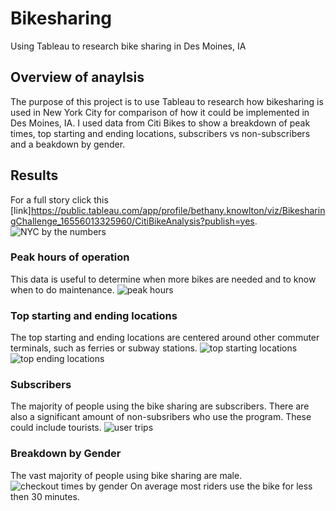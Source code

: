 # Bikesharing
Using Tableau to research bike sharing in Des Moines, IA

## Overview of anaylsis
The purpose of this project is to use Tableau to research how bikesharing is used in New York City for comparison of how it could be implemented in Des Moines, IA.  I used data from Citi Bikes to show a breakdown of peak times, top starting and ending locations, subscribers vs non-subscribers and a beakdown by gender.

## Results
For a full story click this [link]https://public.tableau.com/app/profile/bethany.knowlton/viz/BikesharingChallenge_16556013325960/CitiBikeAnalysis?publish=yes.
![NYC by the numbers](https://user-images.githubusercontent.com/96890065/174495469-b6f50148-8bd3-4594-bc35-1ef286294107.JPG)

### Peak hours of operation
This data is useful to determine when more bikes are needed and to know when to do maintenance.
![peak hours](https://user-images.githubusercontent.com/96890065/174495257-c1d95357-74ea-46fa-b908-84619e42bb8f.JPG)

### Top starting and ending locations
The top starting and ending locations are centered around other commuter terminals, such as ferries or subway stations.
![top starting locations](https://user-images.githubusercontent.com/96890065/174495315-756a3e82-f0ec-47c4-bdf0-0d433ebd8e50.JPG)
![top ending locations](https://user-images.githubusercontent.com/96890065/174495316-00a6784c-0f5e-467e-b0c5-c8cd51cb3520.JPG)

### Subscribers
The majority of people using the bike sharing are subscribers.  There are also a significant amount of non-subsribers who use the program.  These could include tourists. 
![user trips](https://user-images.githubusercontent.com/96890065/174495439-868b2200-76b3-4a40-b983-47c4f923544b.JPG)

### Breakdown by Gender
The vast majority of people using bike sharing are male.
![checkout times by gender](https://user-images.githubusercontent.com/96890065/174495475-d1dbe0d2-93e4-4bed-9966-3a41c14df47c.JPG)
On average most riders use the bike for less then 30 minutes. 
